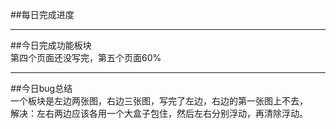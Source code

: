﻿##每日完成进度  ***  ##今日完成功能板块  第四个页面还没写完，第五个页面60%  ***  ##今日bug总结  一个板块是左边两张图，右边三张图，写完了左边，右边的第一张图上不去，   解决：左右两边应该各用一个大盒子包住，然后左右分别浮动，再清除浮动。